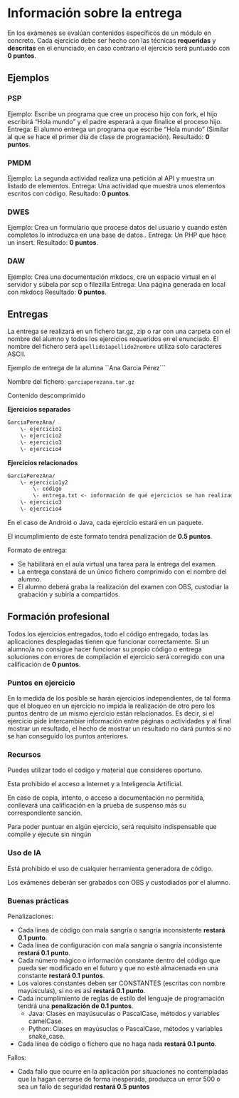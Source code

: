 # Información sobre la entrega

En los exámenes se evalúan contenidos específicos de un módulo en concreto. Cada ejercicio debe ser hecho con las técnicas **requeridas** y **descritas** en el enunciado, en caso contrario el ejercicio será puntuado con **0 puntos**.

## Ejemplos

### PSP
Ejemplo: Escribe un programa que cree un proceso hijo con fork, el hijo escribirá “Hola mundo” y el padre esperará a que finalice el proceso hijo.
Entrega: El alumno entrega un programa que escribe “Hola mundo” (Similar al que se hace el primer día de clase de programación).
Resultado: **0 puntos**.

### PMDM
Ejemplo: La segunda actividad realiza una petición al API y muestra un listado de elementos.
Entrega: Una actividad que muestra unos elementos escritos con código.
Resultado: **0 puntos**.

### DWES
Ejemplo: Crea un formulario que procese datos del usuario y cuando estén completos lo introduzca en una base de datos..
Entrega: Un PHP que hace un insert.
Resultado: **0 puntos**.

### DAW
Ejemplo: Crea una documentación mkdocs, cre un espacio virtual en el servidor y súbela por scp o filezilla
Entrega: Una página generada en local con mkdocs
Resultado: **0 puntos**.

## Entregas

La entrega se realizará en un fichero tar.gz, zip o rar con una carpeta con el nombre del alumno y todos los ejercicios requeridos en el enunciado. El nombre del fichero será ```apellido1apellido2nombre``` utiliza solo caracteres ASCII.

Ejemplo de entrega de la alumna ``Ana Garcia Pérez```

Nombre del fichero: ```garciaperezana.tar.gz```

Contenido descomprimido

**Ejercicios separados**

```txt
GarciaPerezAna/
    \- ejercicio1
    \- ejercicio2
    \- ejercicio3
    \- ejercicio4
```

**Ejercicios relacionados**

```txt
GarciaPerezAna/
    \- ejercicio1y2
        \- código
        \- entrega.txt <- información de qué ejercicios se han realizado.
    \- ejercicio3
    \- ejercicio4
```

En el caso de Android o Java, cada ejercicio estará en un paquete.

El incumplimiento de este formato tendrá penalización de **0.5 puntos**.

Formato de entrega:

- Se habilitará en el aula virtual una tarea para la entrega del examen.
- La entrega constará de un único fichero comprimido con el nombre del alumno.
- El alumno deberá graba la realización del examen con OBS, custodiar la grabación y subirla a compartidos.


## Formación profesional

Todos los ejercicios entregados, todo el código entregado, todas las aplicaciones desplegadas tienen que funcionar correctamente. Si un alumno/a no consigue hacer funcionar su propio código o entrega soluciones con errores de compilación el ejercicio será corregido con una calificación de **0 puntos**.

### Puntos en ejercicio

En la medida de los posible se harán ejercicios independientes, de tal forma que el bloqueo en un ejercicio no impida la realización de otro pero los puntos dentro de un mismo ejercicio están relacionados. Es decir, si el ejercicio pide intercambiar información entre páginas o actividades y al final mostrar un resultado, el hecho de mostrar un resultado no dará puntos si no se han conseguido los puntos anteriores.

### Recursos

Puedes utilizar todo el código y material que consideres oportuno.

Esta prohibido el acceso a Internet y a Inteligencia Artificial.

En caso de copia, intento, o acceso a documentación no permitida, conllevará una calificación en la prueba de suspenso más su correspondiente sanción.

Para poder puntuar en algún ejercicio, será requisito indispensable que compile y ejecute sin ningún

### Uso de IA

Está prohibido el uso de cualquier herramienta generadora de código.

Los exámenes deberán ser grabados con OBS y custodiados por el alumno.

### Buenas prácticas

Penalizaciones:

- Cada línea de código con mala sangría o sangría inconsistente **restará 0.1 punto**.
- Cada línea de configuración con mala sangría o sangría inconsistente **restará 0.1 punto**.
- Cada número mágico o información constante dentro del código que pueda ser modificado en el futuro y que no esté almacenada en una constante **restará 0.1 puntos**.
- Los valores constantes deben ser CONSTANTES (escritas con nombre mayúsculas), si no es así **restará 0.1 punto**.
- Cada incumplimiento de reglas de estilo del lenguaje de programación tendrá una **penalización de 0.1 puntos**.
    - Java: Clases en mayúsuculas o PascalCase, métodos y variables camelCase.
    - Python: Clases en mayúsuclas o PascalCase, métodos y variables snake_case.
- Cada línea de código o fichero que no haga nada **restará 0.1 punto**.

Fallos:

- Cada fallo que ocurre en la aplicación por situaciones no contempladas que la hagan cerrarse de forma inesperada, produzca un error 500 o sea un fallo de seguridad **restará 0.5 puntos**

